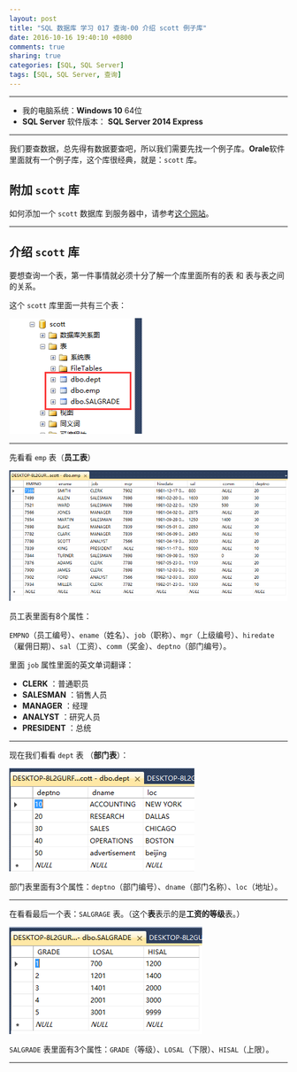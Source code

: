 ```yaml
---
layout: post
title: "SQL 数据库 学习 017 查询-00 介绍 scott 例子库"
date: 2016-10-16 19:40:10 +0800
comments: true
sharing: true
categories: [SQL, SQL Server]
tags: [SQL, SQL Server, 查询]
---
```




---

* 我的电脑系统：**Windows  10** 64位
* **SQL Server** 软件版本： **SQL Server 2014 Express**

---

我们要查数据，总先得有数据要查吧，所以我们需要先找一个例子库。**Orale**软件里面就有一个例子库，这个库很经典，就是：`scott` 库。

## 附加 `scott` 库

如何添加一个 `scott` 数据库 到服务器中，请参考[这个网站](http://www.aobosir.com/blog/2016/10/16/SQL-Learning-016-how-to-attach-a-database/)。


---

## 介绍 `scott` 库

要想查询一个表，第一件事情就必须十分了解一个库里面所有的表 和 表与表之间的关系。

这个 `scott` 库里面一共有三个表：

![Alt text](/images/2016-10-16-SQL-Learning-017-Query-00-Introdiction-scott-Sample-Library/1476616454316.png)


---

先看看 `emp` 表（**员工表**）

![Alt text](/images/2016-10-16-SQL-Learning-017-Query-00-Introdiction-scott-Sample-Library/1476616536461.png)

员工表里面有8个属性：

`EMPNO`（员工编号）、`ename`（姓名）、`job`（职称）、`mgr`（上级编号）、`hiredate`（雇佣日期）、`sal`（工资）、`comm`（奖金）、`deptno`（部门编号）。

里面 `job` 属性里面的英文单词翻译：

* **CLERK** ：普通职员
* **SALESMAN** ：销售人员
* **MANAGER** ：经理
* **ANALYST** ：研究人员
* **PRESIDENT** ：总统


---

现在我们看看 `dept` 表 （**部门表**）：

![Alt text](/images/2016-10-16-SQL-Learning-017-Query-00-Introdiction-scott-Sample-Library/1476617073131.png)

部门表里面有3个属性：`deptno`（部门编号）、`dname`（部门名称）、`loc`（地址）。

---

在看看最后一个表：`SALGRAGE` 表。（这个**表**表示的是**工资的等级**表。）


![Alt text](/images/2016-10-16-SQL-Learning-017-Query-00-Introdiction-scott-Sample-Library/1476617149867.png)

`SALGRADE` 表里面有3个属性：`GRADE`（等级）、`LOSAL`（下限）、`HISAL`（上限）。

---


